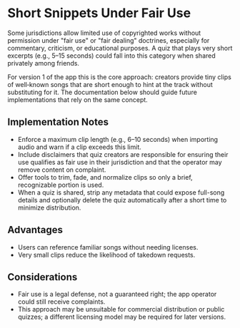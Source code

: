 # Short Snippets Under Fair Use

Some jurisdictions allow limited use of copyrighted works without permission under "fair use" or "fair dealing" doctrines, especially for commentary, criticism, or educational purposes. A quiz that plays very short excerpts (e.g., 5–15 seconds) could fall into this category when shared privately among friends.

For version 1 of the app this is the core approach: creators provide tiny clips of well‑known songs that are short enough to hint at the track without substituting for it. The documentation below should guide future implementations that rely on the same concept.

## Implementation Notes
- Enforce a maximum clip length (e.g., 6–10 seconds) when importing audio and warn if a clip exceeds this limit.
- Include disclaimers that quiz creators are responsible for ensuring their use qualifies as fair use in their jurisdiction and that the operator may remove content on complaint.
- Offer tools to trim, fade, and normalize clips so only a brief, recognizable portion is used.
- When a quiz is shared, strip any metadata that could expose full-song details and optionally delete the quiz automatically after a short time to minimize distribution.

## Advantages
- Users can reference familiar songs without needing licenses.
- Very small clips reduce the likelihood of takedown requests.

## Considerations
- Fair use is a legal defense, not a guaranteed right; the app operator could still receive complaints.
- This approach may be unsuitable for commercial distribution or public quizzes; a different licensing model may be required for later versions.
